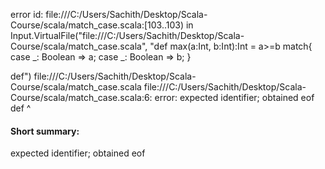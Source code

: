 error id: file:///C:/Users/Sachith/Desktop/Scala-Course/scala/match_case.scala:[103..103) in Input.VirtualFile("file:///C:/Users/Sachith/Desktop/Scala-Course/scala/match_case.scala", "def max(a:Int, b:Int):Int = a>=b match{
    case _: Boolean => a;
    case _: Boolean => b;
}

def")
file:///C:/Users/Sachith/Desktop/Scala-Course/scala/match_case.scala
file:///C:/Users/Sachith/Desktop/Scala-Course/scala/match_case.scala:6: error: expected identifier; obtained eof
def
   ^
#### Short summary: 

expected identifier; obtained eof